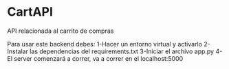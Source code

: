 # CartAPI
API relacionada al carrito de compras

Para usar este backend debes:
1-Hacer un entorno virtual y activarlo
2-Instalar las dependencias del requirements.txt
3-Iniciar el archivo app.py
4-El server comenzará a correr, va a correr en el localhost:5000